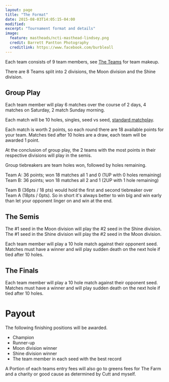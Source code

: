 ```yaml
---
layout: page
title: "The Format"
date: 2015-08-03T14:05:15-04:00
modified:
excerpt: "Tournament format and details"
image:
  feature: mastheads/ncti-masthead-lindsey.png
  credit: Barrett Pantton Photography
  creditlink: https://www.facebook.com/burbleall
---
```


Each team consists of 9 team members, see [The Teams](/teams/) for team makeup.

There are 8 Teams split into 2 divisions, the Moon division and the
Shine division.

## Group Play

Each team member will play 6 matches over the course of 2 days, 4 matches on Saturday, 2 match Sunday morning.

Each match will be 10 holes, singles, seed vs seed,  [standard matchplay](/matchplay-rules/).

Each match is worth 2 points,
so each round there are 18 available points for your team.
Matches tied after 10 holes are a draw, each team will be awarded 1 point.

At the conclusion of group play, the 2 teams with the most points in their respective
divisions will play in the semis.

Group tiebreakers are team holes won, followed by holes remaining.

Team A: 36 points; won 18 matches all 1 and 0 (1UP with 0 holes remaining)
Team B: 36 points; won 18 matches all 2 and 1 (2UP with 1 hole remaining)

Team B (36pts / 18 pts) would hold the first and second tiebreaker over Team A (18pts / 0pts). So in short it's always better
to win big and win early than let your opponent linger on and win at the end.

## The Semis

The #1 seed in the Moon division will play the #2 seed in the Shine division.
The #1 seed in the Shine division will play the #2 seed in the Moon division.

Each team member will play a 10 hole match against their opponent seed.  Matches
must have a winner and will play sudden death on the next hole if tied after 10 holes.

## The Finals

Each team member will play a 10 hole match against their opponent seed.  Matches
must have a winner and will play sudden death on the next hole if tied after 10 holes.

# Payout

The following finishing positions will be awarded.

* Champion
* Runner-up
* Moon division winner
* Shine division winner
* The team member in each seed with the best record

A Portion of each teams entry fees will also go to greens fees for The Farm and
a charity or good cause as determined by Cutt and myself.

